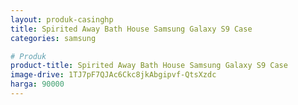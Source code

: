 ```yaml
---
layout: produk-casinghp
title: Spirited Away Bath House Samsung Galaxy S9 Case
categories: samsung

# Produk
product-title: Spirited Away Bath House Samsung Galaxy S9 Case
image-drive: 1TJ7pF7QJAc6Ckc8jkAbgipvf-QtsXzdc
harga: 90000
---
```

